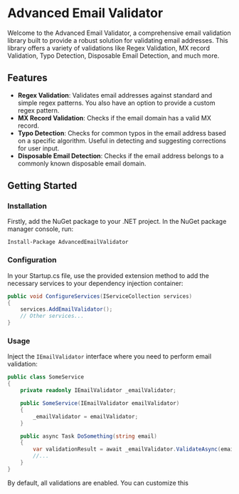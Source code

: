 # Advanced Email Validator

Welcome to the Advanced Email Validator, a comprehensive email validation library built to provide a robust solution for validating email addresses. This library offers a variety of validations like Regex Validation, MX record Validation, Typo Detection, Disposable Email Detection, and much more.

## Features

- **Regex Validation**: Validates email addresses against standard and simple regex patterns. You also have an option to provide a custom regex pattern.
- **MX Record Validation**: Checks if the email domain has a valid MX record.
- **Typo Detection**: Checks for common typos in the email address based on a specific algorithm. Useful in detecting and suggesting corrections for user input.
- **Disposable Email Detection**: Checks if the email address belongs to a commonly known disposable email domain.

## Getting Started

### Installation

Firstly, add the NuGet package to your .NET project. In the NuGet package manager console, run:

```
Install-Package AdvancedEmailValidator
```

### Configuration

In your Startup.cs file, use the provided extension method to add the necessary services to your dependency injection container:

```csharp
public void ConfigureServices(IServiceCollection services)
{
    services.AddEmailValidator();
    // Other services...
}
```

### Usage

Inject the `IEmailValidator` interface where you need to perform email validation:

```csharp
public class SomeService
{
    private readonly IEmailValidator _emailValidator;

    public SomeService(IEmailValidator emailValidator)
    {
        _emailValidator = emailValidator;
    }

    public async Task DoSomething(string email)
    {
        var validationResult = await _emailValidator.ValidateAsync(email);
        //...
    }
}
```

By default, all validations are enabled. You can customize this
